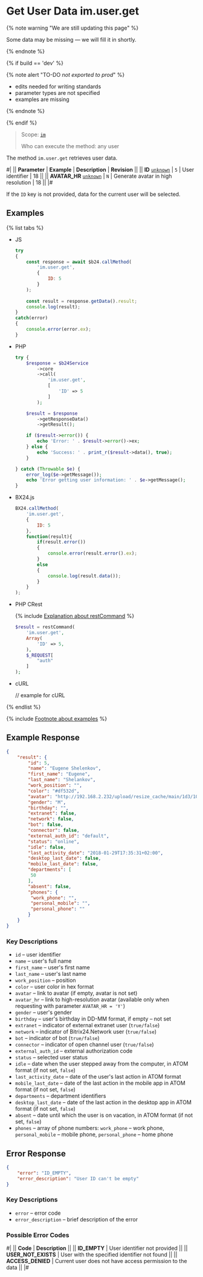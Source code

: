 # Get User Data im.user.get

{% note warning "We are still updating this page" %}

Some data may be missing — we will fill it in shortly.

{% endnote %}

{% if build == 'dev' %}

{% note alert "TO-DO _not exported to prod_" %}

- edits needed for writing standards
- parameter types are not specified
- examples are missing

{% endnote %}

{% endif %}

> Scope: [`im`](../../scopes/permissions.md)
>
> Who can execute the method: any user

The method `im.user.get` retrieves user data.

#| 
|| **Parameter** | **Example** | **Description** | **Revision** ||
|| **ID** 
[`unknown`](../../data-types.md) | `5` | User identifier | 18 ||
|| **AVATAR_HR** 
[`unknown`](../../data-types.md) | `N` | Generate avatar in high resolution | 18 ||
|#

If the `ID` key is not provided, data for the current user will be selected.

## Examples

{% list tabs %}

- JS

    ```js
    try
    {
        const response = await $b24.callMethod(
            'im.user.get',
            {
                ID: 5
            }
        );
        
        const result = response.getData().result;
        console.log(result);
    }
    catch(error)
    {
        console.error(error.ex);
    }
    ```

- PHP

    ```php
    try {
        $response = $b24Service
            ->core
            ->call(
                'im.user.get',
                [
                    'ID' => 5
                ]
            );
    
        $result = $response
            ->getResponseData()
            ->getResult();
    
        if ($result->error()) {
            echo 'Error: ' . $result->error()->ex;
        } else {
            echo 'Success: ' . print_r($result->data(), true);
        }
    
    } catch (Throwable $e) {
        error_log($e->getMessage());
        echo 'Error getting user information: ' . $e->getMessage();
    }
    ```

- BX24.js

    ```javascript
    BX24.callMethod(
        'im.user.get',
        {
            ID: 5
        },
        function(result){
            if(result.error())
            {
                console.error(result.error().ex);
            }
            else
            {
                console.log(result.data());
            }
        }
    );
    ```

- PHP CRest

    {% include [Explanation about restCommand](../_includes/rest-command.md) %}

    ```php
    $result = restCommand(
        'im.user.get',
        Array(
            'ID' => 5,
        ),
        $_REQUEST[
            "auth"
        ]
    );
    ```

- cURL

    // example for cURL

{% endlist %}

{% include [Footnote about examples](../../../_includes/examples.md) %}

## Example Response

```json
{
    "result": {
        "id": 5,
        "name": "Eugene Shelenkov",
        "first_name": "Eugene",
        "last_name": "Shelankov",
        "work_position": "",
        "color": "#df532d",
        "avatar": "http://192.168.2.232/upload/resize_cache/main/1d3/100_100_2/shelenkov.png",
        "gender": "M",
        "birthday": "",
        "extranet": false,
        "network": false,
        "bot": false,
        "connector": false,
        "external_auth_id": "default",
        "status": "online",
        "idle": false,
        "last_activity_date": "2018-01-29T17:35:31+02:00",
        "desktop_last_date": false,
        "mobile_last_date": false,
        "departments": [
         50
        ],
        "absent": false,
        "phones": {
         "work_phone": "",
         "personal_mobile": "",
         "personal_phone": ""
        }
    }
}
```

### Key Descriptions

- `id` – user identifier
- `name` – user's full name
- `first_name` – user's first name
- `last_name` – user's last name
- `work_position` – position
- `color` – user color in hex format
- `avatar` – link to avatar (if empty, avatar is not set)
- `avatar_hr` – link to high-resolution avatar (available only when requesting with parameter `AVATAR_HR = 'Y'`)
- `gender` – user's gender
- `birthday` – user's birthday in DD-MM format, if empty – not set
- `extranet` – indicator of external extranet user (`true/false`)
- `network` – indicator of Bitrix24.Network user (`true/false`)
- `bot` – indicator of bot (`true/false`)
- `connector` – indicator of open channel user (`true/false`)
- `external_auth_id` – external authorization code
- `status` – selected user status
- `idle` – date when the user stepped away from the computer, in ATOM format (if not set, `false`)
- `last_activity_date` – date of the user's last action in ATOM format
- `mobile_last_date` – date of the last action in the mobile app in ATOM format (if not set, `false`)
- `departments` – department identifiers
- `desktop_last_date` – date of the last action in the desktop app in ATOM format (if not set, `false`)
- `absent` – date until which the user is on vacation, in ATOM format (if not set, `false`)
- `phones` – array of phone numbers: `work_phone` – work phone, `personal_mobile` – mobile phone, `personal_phone` – home phone

## Error Response

```json
{
    "error": "ID_EMPTY",
    "error_description": "User ID can't be empty"
}
```

### Key Descriptions

- `error` – error code
- `error_description` – brief description of the error

### Possible Error Codes

#| 
|| **Code** | **Description** ||
|| **ID_EMPTY** | User identifier not provided ||
|| **USER_NOT_EXISTS** | User with the specified identifier not found ||
|| **ACCESS_DENIED** | Current user does not have access permission to the data ||
|#